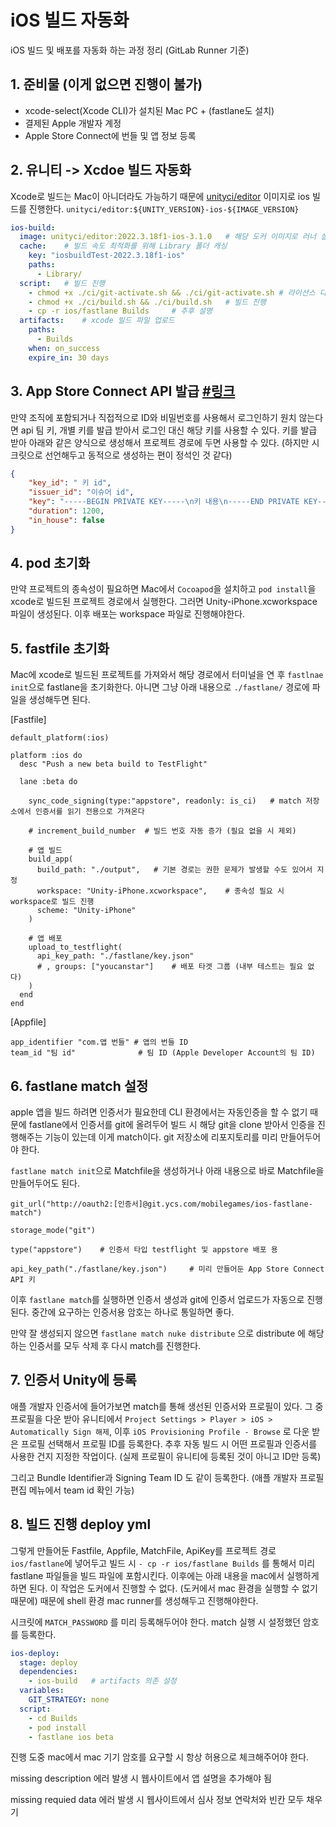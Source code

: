 # iOS 빌드 자동화
iOS 빌드 및 배포를 자동화 하는 과정 정리 (GitLab Runner 기준)


## 1. 준비물 (이게 없으면 진행이 불가)
- xcode-select(Xcode CLI)가 설치된 Mac PC + (fastlane도 설치)
- 결제된 Apple 개발자 계정
- Apple Store Connect에 번들 및 앱 정보 등록


## 2. 유니티 -> Xcdoe 빌드 자동화
Xcode로 빌드는 Mac이 아니더라도 가능하기 때문에 [unityci/editor](https://hub.docker.com/r/unityci/editor/tags) 이미지로 ios 빌드를 진행한다.
`unityci/editor:${UNITY_VERSION}-ios-${IMAGE_VERSION}`

``` yml
ios-build:
  image: unityci/editor:2022.3.18f1-ios-3.1.0   # 해당 도커 이미지로 러너 실행
  cache:    # 빌드 속도 최적화를 위해 Library 폴더 캐싱
    key: "iosbuildTest-2022.3.18f1-ios"
    paths:
      - Library/
  script:   # 빌드 진행
    - chmod +x ./ci/git-activate.sh && ./ci/git-activate.sh # 라이선스 다운
    - chmod +x ./ci/build.sh && ./ci/build.sh   # 빌드 진행
    - cp -r ios/fastlane Builds     # 추후 설명
  artifacts:    # xcode 빌드 파일 업로드
    paths:
      - Builds
    when: on_success
    expire_in: 30 days
```



## 3. App Store Connect API 발급 [#링크](https://appstoreconnect.apple.com/access/integrations/api)
만약 조직에 포함되거나 직접적으로 ID와 비밀번호를 사용해서 로그인하기 원치 않는다면 api 팀 키, 개별 키를 발급 받아서 로그인 대신 해당 키를 사용할 수 있다. 키를 발급 받아 아래와 같은 양식으로 생성해서 프로젝트 경로에 두면 사용할 수 있다. (하지만 시크릿으로 선언해두고 동적으로 생성하는 편이 정석인 것 같다)
```json
{
    "key_id": " 키 id",
    "issuer_id": "이슈어 id",
    "key": "-----BEGIN PRIVATE KEY-----\n키 내용\n-----END PRIVATE KEY-----",
    "duration": 1200,
    "in_house": false
}
```



## 4. pod 초기화
만약 프로젝트의 종속성이 필요하면 Mac에서 `Cocoapod`을 설치하고 `pod install`을 xcode로 빌드된 프로젝트 경로에서 실행한다. 그러면 Unity-iPhone.xcworkspace 파일이 생성된다. 이후 배포는 workspace 파일로 진행해야한다.



## 5. fastfile 초기화
Mac에 xcode로 빌드된 프로젝트를 가져와서 해당 경로에서 터미널을 연 후 `fastlnae init`으로 fastlane을 초기화한다. 아니면 그냥 아래 내용으로 `./fastlane/` 경로에 파일을 생성해두면 된다.

[Fastfile]
```
default_platform(:ios)

platform :ios do
  desc "Push a new beta build to TestFlight"

  lane :beta do 

    sync_code_signing(type:"appstore", readonly: is_ci)   # match 저장소에서 인증서를 읽기 전용으로 가져온다

    # increment_build_number  # 빌드 번호 자동 증가 (필요 없을 시 제외)

    # 앱 빌드
    build_app(
      build_path: "./output",   # 기본 경로는 권한 문제가 발생할 수도 있어서 지정
      workspace: "Unity-iPhone.xcworkspace",    # 종속성 필요 시 workspace로 빌드 진행
      scheme: "Unity-iPhone"
    )

    # 앱 배포
    upload_to_testflight(
      api_key_path: "./fastlane/key.json"
      # , groups: ["youcanstar"]    # 배포 타겟 그룹 (내부 테스트는 필요 없다)
    )
  end
end
```

[Appfile]
```
app_identifier "com.앱 번들" # 앱의 번들 ID
team_id "팀 id"              # 팀 ID (Apple Developer Account의 팀 ID)
```



## 6. fastlane match 설정
apple 앱을 빌드 하려면 인증서가 필요한데 CLI 환경에서는 자동인증을 할 수 없기 때문에 fastlane에서 인증서를 git에 올려두어 빌드 시 해당 git을 clone 받아서 인증을 진행해주는 기능이 있는데 이게 match이다. git 저장소에 리포지토리를 미리 만들어두어야 한다.

`fastlane match init`으로 Matchfile을 생성하거나 아래 내용으로 바로 Matchfile을 만들어두어도 된다.
```
git_url("http://oauth2:[인증서]@git.ycs.com/mobilegames/ios-fastlane-match")

storage_mode("git")

type("appstore")	# 인증서 타입 testflight 및 appstore 배포 용

api_key_path("./fastlane/key.json")		# 미리 만들어둔 App Store Connect API 키
```

이후 `fastlane match`를 실행하면 인증서 생성과 git에 인증서 업로드가 자동으로 진행된다.
중간에 요구하는 인증서용 암호는 하나로 통일하면 좋다.

만약 잘 생성되지 않으면 `fastlane match nuke distribute` 으로 distribute 에 해당하는 인증서를 모두 삭제 후 다시 match를 진행한다.



## 7. 인증서 Unity에 등록
애플 개발자 인증서에 들어가보면 match를 통해 생선된 인증서와 프로필이 있다.
그 중 프로필을 다운 받아 유니티에서 `Project Settings > Player > iOS > Automatically Sign 해제`, 이후 `iOS Provisioning Profile - Browse` 로 다운 받은 프로필 선택해서 프로필 ID를 등록한다. 추후 자동 빌드 시 어떤 프로필과 인증서를 사용한 건지 지정한 작업이다. (실제 프로필이 유니티에 등록된 것이 아니고 ID만 등록)

그리고 Bundle Identifier과 Signing Team ID 도 같이 등록한다. (애플 개발자 프로필 편집 메뉴에서 team id 확인 가능)



## 8. 빌드 진행 deploy yml
그렇게 만들어둔 Fastfile, Appfile, MatchFile, ApiKey를 프로젝트 경로 `ios/fastlane`에 넣어두고 빌드 시 `- cp -r ios/fastlane Builds` 를 통해서 미리 fastlane 파일들을 빌드 파일에 포함시킨다. 이후에는 아래 내용을 mac에서 실행하게하면 된다.
이 작업은 도커에서 진행할 수 없다. (도커에서 mac 환경을 실행할 수 없기 때문에) 때문에 shell 환경 mac runner를 생성해두고 진행해야한다.

시크릿에 `MATCH_PASSWORD` 를 미리 등록해두어야 한다. match 실행 시 설정했던 암호를 등록한다.

```yml
ios-deploy:
  stage: deploy
  dependencies: 
    - ios-build   # artifacts 의존 설정
  variables:
    GIT_STRATEGY: none
  script:
    - cd Builds
    - pod install
    - fastlane ios beta
```

진행 도중 mac에서 mac 기기 암호를 요구할 시 항상 허용으로 체크해주어야 한다.

missing description 에러 발생 시
웹사이트에서 앱 설명을 추가해야 됨

missing requied data 에러 발생 시
웹사이트에서 심사 정보 연락처와 빈칸 모두 채우기